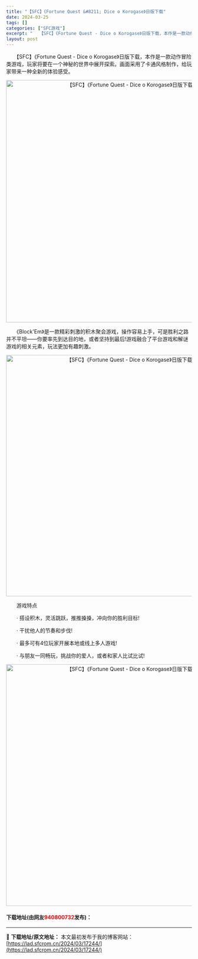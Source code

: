```yaml
---
title: "【SFC】《Fortune Quest &#8211; Dice o Korogase》日版下载"
date: 2024-03-25
tags: []
categories: ["SFC游戏"]
excerpt: "　　【SFC】《Fortune Quest - Dice o Korogase》日版下载，本作是一款动作冒险类游戏，玩家将要在一个神秘的世界中展开探索。画面采用了卡通风格制作，给玩家带来一种全新的体验感受。 　　《Block&#039;Em》是一款精彩刺激的积木聚会游戏，操作容易上手，可是胜利之路并不&hellip;"
layout: post
---
```


 <p>　　【SFC】《Fortune Quest - Dice o Korogase》日版下载，本作是一款动作冒险类游戏，玩家将要在一个神秘的世界中展开探索。画面采用了卡通风格制作，给玩家带来一种全新的体验感受。</p> <p align="center"><img align="" border="0" src="https://lad.sfcrom.cn/wp-content/uploads/2024/03/20240324_6600b8bcc1e55.png" width="656" alt="【SFC】《Fortune Quest - Dice o Korogase》日版下载" /></p> <p>　　《Block&#39;Em》是一款精彩刺激的积木聚会游戏，操作容易上手，可是胜利之路并不平坦&mdash;&mdash;你要率先到达目的地，或者坚持到最后!游戏融合了平台游戏和解谜游戏的相关元素，玩法更加有趣刺激。</p> <p align="center"><img align="" border="0" src="https://lad.sfcrom.cn/wp-content/uploads/2024/03/20240324_6600b8bd96876.png" width="653" alt="【SFC】《Fortune Quest - Dice o Korogase》日版下载" /></p> <p>　　游戏特点</p> <p>　　&middot; 搭设积木，灵活跳跃，推推搡搡，冲向你的胜利目标!</p> <p>　　&middot; 干扰他人的节奏和步伐!</p> <p>　　&middot; 最多可有4位玩家开展本地或线上多人游戏!</p> <p>　　&middot; 与朋友一同畅玩，挑战你的爱人，或者和家人比试比试!</p> <p align="center"><img align="" border="0" src="https://lad.sfcrom.cn/wp-content/uploads/2024/03/20240324_6600b8beaa743.png" width="654" alt="【SFC】《Fortune Quest - Dice o Korogase》日版下载" /></p> <p><h4>下载地址(由网友<font color="red">940800732</font>发布)：</h4></p> 

---
📖 **下载地址/原文地址：** 本文最初发布于我的博客网站：[https://lad.sfcrom.cn/2024/03/17244/](https://lad.sfcrom.cn/2024/03/17244/)
